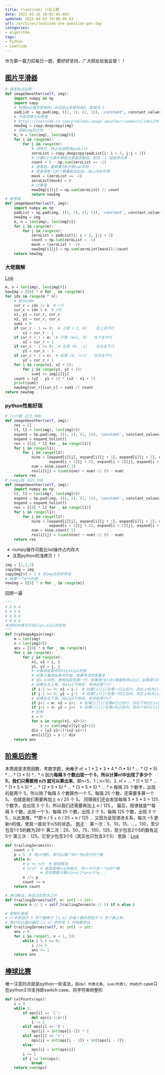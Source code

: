 ```yaml
---
title: (leetcode) 三日三题
date: 2022-03-26 10:02:04.603
updated: 2022-04-03 19:00:49.63
url: /archives/leetcode-one-question-per-day
categories: 
- algorithm
tags: 
- Python
- LeetCode
---
```


作为第一篇力扣每日一题，要好好坚持，广大网友给我监督！！
## [图片平滑器](https://leetcode-cn.com/problems/image-smoother/)
```python
# 速度有点拉跨
def imageSmoother(self, img):
    import numpy as np
    import copy
    # 利用pad填充原矩阵，并且防止原矩阵有0，故填充-1
    padList = np.pad(img, ((1, 1), (1, 1)), 'constant', constant_values=-1)  
    # 不用深拷贝会报错
    # https://leetcode-cn.com/problems/image-smoother/comments/1461270
    newImg = copy.deepcopy(img) 
    # 获取img的行列
    m, n = len(img), len(img[0])
    for i in range(m):
        for j in range(n):
            # 深拷贝，防止后续修改padList
            zeroList = copy.deepcopy(padList[i: i + 3, j:j + 3])
            # 计算9个元素中哪些元素是原数组，即非 -1 就是原元素
            count = 9 - np.sum(zeroList == -1)
            # 遮罩层，重新置为0方便sum求和
            # 或者得到-1的个数重新加回去，减小内存开销
            mask = (zeroList == -1)
            zeroList[mask] = 0
            # 计算值
            newImg[i][j] = np.sum(zeroList) // count
            return newImg
# 修改版
def imageSmoother(self, img):
    import numpy as np
    padList = np.pad(img, ((1, 1), (1, 1)), 'constant', constant_values=-1)
    newImg = img
    m, n = len(img), len(img[0])
    for i in range(m):
        for j in range(n):
            zeroList = padList[i: i + 3, j:j + 3]
            count = np.sum(zeroList > -1)
            mask = (zeroList > -1)
            newImg[i][j] = np.sum(zeroList[mask])//count
    return newImg
```
### 大佬题解
[Link](https://leetcode-cn.com/problems/image-smoother/solution/100-zhao-dao-shang-xia-xian-yu-zuo-you-xian-by-ooo/)
```python
m, n = len(img), len(img[0])
newImg = [[0] * n for _ in range(m)]
for idx in range(m * n):
    # 除以n非m
    cur_r = idx // n  # r行
    cur_c = idx % n  # c列
    x1, y1 = cur_r, cur_c
    x2, y2 = cur_r, cur_c
    sum1 = 0
    if cur_r - 1 >= 0:  # 上限 (-1, 0)    往上走不行
        x1 = cur_r - 1
    if cur_r + 1 < m:  # 下限 (m+1, 0)   往下走不行
        x2 = cur_r + 1
    if cur_c - 1 >= 0:  # 左限 (0, -1)    往左走不行
        y1 = cur_c - 1
    if cur_c + 1 < n:  # 右限 (0, n+1)   往右走不行
        y2 = cur_c + 1
    for i in range(x1, x2 + 1):
        for j in range(y1, y2 + 1):
            sum1 += img[i][j]
    count = (y2 - y1 + 1) * (x2 - x1 + 1)
    print(sum1)
    newImg[cur_r][cur_c] = sum1 // count
return newImg
```
### python性能好版
```python
# list版 占13.9mb
def imageSmoother(self, img):
    res = []
    l1, l2 = len(img), len(img[0])
    expand = np.pad(img, ((1, 1), (1, 1)), 'constant', constant_values=-1)
    expand = expand.tolist()
    res = [[0] * l2 for _ in range(l1)]
    for i in range(l1):
        for j in range(l2):
            nine = [expand[i][j], expand[i][j + 1], expand[i][j + 2], expand[i + 1][j], expand[i + 1][j + 1],
                    expand[i + 1][j + 2], expand[i + 2][j], expand[i + 2][j + 1], expand[i + 2][j + 2]]
            num = nine.count(-1)
            res[i][j] = (sum(nine) + num) // (9 - num)
    return res
# numpy版 占25.3mb
def imageSmoother(self, img):
    import numpy as np
    l1, l2 = len(img), len(img[0])
    expand = np.pad(img, ((1, 1), (1, 1)), 'constant', constant_values=-1)
    expand = expand.tolist()
    res = [[0] * l2 for _ in range(l1)]
    for i in range(l1):
        for j in range(l2):
            nine = [expand[i][j], expand[i][j + 1], expand[i][j + 2], expand[i + 1][j], expand[i + 1][j + 1],
                    expand[i + 1][j + 2], expand[i + 2][j], expand[i + 2][j + 1], expand[i + 2][j + 2]]
            num = nine.count(-1)
            res[i][j] = (sum(nine) + num) // (9 - num)
    return res
```

- numpy操作可能比list操作占内存大
- 注意python的浅拷贝！！
```python
img = [1,2,3] 
copyImg = img
copyImg[0] = 2 # 则img也同步修改
# 新建一个m*n列表
newImg = [[0] * n for _ in range(m)]
```
回顾一遍
```python
"""
4 6 6 4
6 9 9 6 
6 9 9 6 
4 6 6 4
考虑46的情况可知x1y1,x2y2的坐标
"""
def tryImageAgain(img):
    m = len(img)
    n = len(img[0])
    ans = [[0] * n for _ in range(m)]
    for i in range(m):
        for j in range(n):
            x1, x2 = i, i
            y1, y2 = j, j
            # 计算满足条件的x1y1x2y2的值
            # 如果计算违反条件的值，需要考虑的变量多
            # 如i-1<0时，表明当前在第一行，如果是[0][0]需要修改x2y2，如果是[0][1]需要修改x1y1x2y2，
            # 如果在左上角，则x1y1不用变，考虑后两个if
            if i-1 >= 0: x1 = i-1  # 如果[i][j]在第一行之后行，则左上标为[i-1][j]
            if j-1 >= 0: y1 = j-1  # 如果[i][j]在第一列之后列，则左上标为[i][j-1] 在第二行第二列则[i-1][j-1]
            # 如果在右下角，则x2y2不用变，考虑前两个if
            if i+1 < m: x2 = i+1  # 如果[i][j]在第m行之前行，则右下标为[i+1][j]
            if j+1 < n: y2 = j+1  # 如果[i][j]在第n列之前列，则右下标为[i][j+1]
            # 妙啊
            s = 0
            for x in range(x1, x2+1):
                s += sum(img[x][y1:y2+1])
            div = (y2-y1+1)*(x2-x1+1)
            ans[i][j] = s // div
    return ans
```
## [阶乘后的零](https://leetcode-cn.com/problems/factorial-trailing-zeroes/)
本质就是求质因数，考数学题，~~太难了~~
n! = 1 * 2 * 3 * 4 * (1 * 5) * ... * (2 * 5) * ... * (3 * 5) *... * n
因为**每隔 5 个数出现一个 5，所以计算n!中出现了多少个 5，我们只需要用 n/5 就可以算出来**。即n=5，1；n=10，2.
n! = ... * (1 * 5) * ... * (1 * 5 * 5) * ... * (2 * 5 * 5) * ... * (3 * 5 * 5) * ... * n
每隔 25 个数字，出现的是两个 5，所以除了每隔 5 个数算作一个 5，每隔 25 个数，还需要多算一个 5。
也就是我们需要再加上 n / 25 个 5。
同理我们还会发现每隔 5 * 5 * 5 = 125 个数字，会出现 3 个 5，所以我们还需要再加上 n / 125 。
最后，规律就是**每隔 5 个数，出现一个 5，每隔 25 个数，出现 2 个 5，每隔 125 个数，出现 3 个 5... 以此类推。**即 n / 5 + n / 25 + n / 125 ...
又因为呈现递进关系，每次 ÷5 更新n的值，使其一直处于n/5的状态。
[例子](https://leetcode-cn.com/problems/factorial-trailing-zeroes/solution/jie-cheng-hou-de-ling-by-leetcode-soluti-1egk/1462453)：
第一次：5，10，15，…，130，至少包含1个5的数为26个
第二次：25，50，75，100，125，至少包含2个5的数有这5个
第三次：125，它至少包含3个5（其实也只包含3个5）
思路：[Link](https://leetcode-cn.com/problems/factorial-trailing-zeroes/solution/xiang-xi-tong-su-de-si-lu-fen-xi-by-windliang-3/)

```python
def trailingZeroes(n):
    count = 0
    p = 5  # 用p代替5，即可以推广到n!中p因子的个数
    while n:
        # p += n/5  # 直观解法
        # n/=5  # 使其维持n/p的格式，求n!中只含一个p的个数
                # 否则需要计算n/p+n/2*p+n/3*p...
        n //= p 
        count += n  
    return count

# 递归解法，来自力扣宫水三叶
def trailingZeroes(self, n: int) -> int:
    return n // 5 + self.trailingZeroes(n // 5) if n else 0

# 官解朴素版
# n!中质因子 5 的个数等于 [1,n] 的每个数的质因子 5 的个数之和，
# 我们可以通过遍历 [1,n] 的所有 5 的倍数求出。
def trailingZeroes(self, n: int) -> int:
    ans = 0
    for i in range(5, n + 1, 5):
        while i % 5 == 0:
            i //= 5
            ans += 1
    return ans


```
## [棒球比赛](https://leetcode-cn.com/problems/baseball-game/)
唯一注意的点就是python一些语法，如`del 列表元素`、`sum(列表)`、match case只在python3.10支持即switch case、将字符串转整形
```python
def calPoints(ops):
    i = 0
    while 1:
        if ops[i] == 'C':
            del ops[i-1:i+1]
            i -= 2
        elif ops[i] == 'D':
            ops[i] = int(ops[i-1]) * 2
        elif ops[i] == '+':
            ops[i] = int(ops[i - 1]) + int(ops[i - 2])
        else:
            ops[i] = int(ops[i])
        i += 1
        if i >= len(ops):
            break
    return sum(ops)
```
